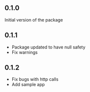 ## 0.1.0

Initial version of the package

## 0.1.1

* Package updated to have null safety
* Fix warnings

## 0.1.2

* Fix bugs with http calls
* Add sample app
